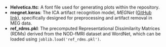 - **Helvetica.ttc**: A font file used for generating plots within the repository.
- **megnet.keras**: The ICA artifact recognition model, *MEGNet* ([GitHub link](https://github.com/DeepLearningForPrecisionHealthLab/MegNET_2020)), specifically designed for preprocessing and artifact removal in MEG data.
- **ref_rdms.pkl**: The precomputed Representational Dissimilarity Matrices (RDMs) derived from the NOD-fMRI dataset and WordNet, which can be loaded using `joblib.load('ref_rdms.pkl')`.
